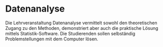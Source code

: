 # Datenanalyse
Die Lehrveranstaltung Datenanalyse vermittelt sowohl den theoretischen Zugang zu den Methoden, demonstriert aber auch die praktische Lösung mittels Statistik-Software. Die Studierenden sollen selbständig Problemstellungen mit dem Computer lösen.
